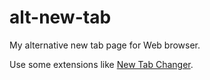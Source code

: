 alt-new-tab
===============

My alternative new tab page for Web browser.

Use some extensions like [New Tab Changer](https://chrome.google.com/webstore/detail/new-tab-changer/occbjkhimchkolibngmcefpjlbknggfh).
